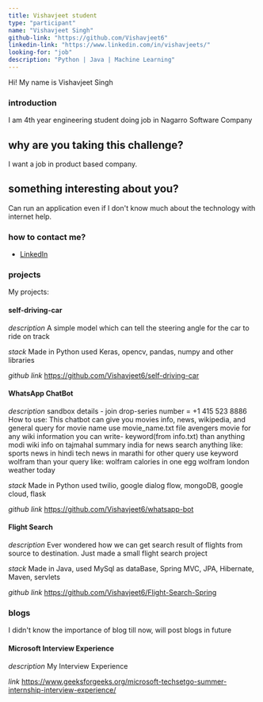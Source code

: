 ```yaml
---
title: Vishavjeet student
type: "participant"
name: "Vishavjeet Singh"
github-link: "https://github.com/Vishavjeet6"
linkedin-link: "https://www.linkedin.com/in/vishavjeets/"
looking-for: "job"
description: "Python | Java | Machine Learning"
---
```


Hi! My name is Vishavjeet Singh 

### introduction

I am 4th year engineering student doing job in Nagarro Software Company

## why are you taking this challenge?

I want a job in product based company.

## something interesting about you?

Can run an application even if I don't know much about the technology with internet help. 

### how to contact me?

- [LinkedIn](https://www.linkedin.com/in/vishavjeets/)

### projects

My projects:

#### self-driving-car

_description_ A simple model which can tell the steering angle for the car to ride on track

_stack_ Made in Python used Keras, opencv, pandas, numpy and other libraries

_github link_ https://github.com/Vishavjeet6/self-driving-car

#### WhatsApp ChatBot

_description_ sandbox details - join drop-series number = +1 415 523 8886 How to use: This chatbot can give you movies info, news, wikipedia, and general query for movie name use movie_name.txt file avengers movie for any wiki information you can write- keyword(from info.txt) than anything modi wiki info on tajmahal summary india for news search anything like: sports news in hindi tech news in marathi for other query use keyword wolfram than your query like: wolfram calories in one egg wolfram london weather today

_stack_ Made in Python used twilio, google dialog flow, mongoDB, google cloud, flask

_github link_ https://github.com/Vishavjeet6/whatsapp-bot

#### Flight Search

_description_  Ever wondered how we can get search result of flights from source to destination. Just made a small flight search project

_stack_ Made in Java, used MySql as dataBase, Spring MVC, JPA, Hibernate, Maven, servlets

_github link_ https://github.com/Vishavjeet6/Flight-Search-Spring

### blogs

I didn't know the importance of blog till now, will post blogs in future 

#### Microsoft Interview Experience

_description_ My Interview Experience

_link_ https://www.geeksforgeeks.org/microsoft-techsetgo-summer-internship-interview-experience/
